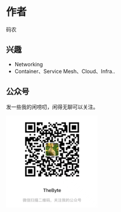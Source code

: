 # 作者

码农

## 兴趣

- Networking
- Container、Service Mesh、Cloud、Infra..

## 公众号

发一些我的闲唠叨，闲得无聊可以关注。
<div  align="left">
	<img src="./assets/qrcode-v2.png" width = "250"  align=center />
</div>